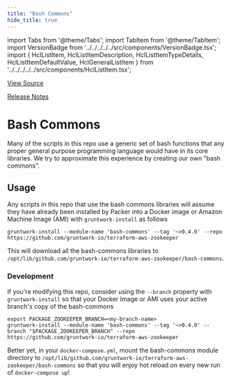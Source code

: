 ```yaml
---
title: "Bash Commons"
hide_title: true
---
```


import Tabs from '@theme/Tabs';
import TabItem from '@theme/TabItem';
import VersionBadge from '../../../../../src/components/VersionBadge.tsx';
import { HclListItem, HclListItemDescription, HclListItemTypeDetails, HclListItemDefaultValue, HclGeneralListItem } from '../../../../../src/components/HclListItem.tsx';

<a href="https://github.com/gruntwork-io/terraform-aws-zookeeper/tree/main/modules/bash-commons" className="link-button" title="View the source code for this module in GitHub.">View Source</a>

<a href="https://github.com/gruntwork-io/terraform-aws-zookeeper/releases?q=" className="link-button" title="Release notes for only the service catalog versions which impacted this service.">Release Notes</a>

# Bash Commons

Many of the scripts in this repo use a generic set of bash functions that any proper general purpose programming language
would have in its core libraries. We try to approximate this experience by creating our own "bash commons".

## Usage

Any scripts in this repo that use the bash commons libraries will assume they have already been installed by Packer into
a Docker image or Amazon Machine Image (AMI) with `gruntwork-install` as follows

```
gruntwork-install --module-name 'bash-commons' --tag '~>0.4.0' --repo https://github.com/gruntwork-io/terraform-aws-zookeeper
```

This will download all the bash-commons libraries to `/opt/lib/github.com/gruntwork-io/terraform-aws-zookeeper/bash-commons`.

### Development

If you're modifying this repo, consider using the `--branch` property with `gruntwork-install` so that your Docker Image
or AMI uses your active branch's copy of the bash-commons

```
export PACKAGE_ZOOKEEPER_BRANCH=<my-branch-name>
gruntwork-install --module-name 'bash-commons' --tag '~>0.4.0' --branch "$PACKAGE_ZOOKEEPER_BRANCH" --repo https://github.com/gruntwork-io/terraform-aws-zookeeper
```

Better yet, in your `docker-compose.yml`, mount the bash-commons module directory to
`/opt/lib/github.com/gruntwork-io/terraform-aws-zookeeper/bash-commons` so that you will enjoy hot reload on every new run of
`docker-compose up`!


<!-- ##DOCS-SOURCER-START
{
  "originalSources": [
    "https://github.com/gruntwork-io/terraform-aws-zookeeper/tree/modules/bash-commons/readme.md",
    "https://github.com/gruntwork-io/terraform-aws-zookeeper/tree/modules/bash-commons/variables.tf",
    "https://github.com/gruntwork-io/terraform-aws-zookeeper/tree/modules/bash-commons/outputs.tf"
  ],
  "sourcePlugin": "module-catalog-api",
  "hash": "645157d23b0b7aecbdca4af1f5854f17"
}
##DOCS-SOURCER-END -->

